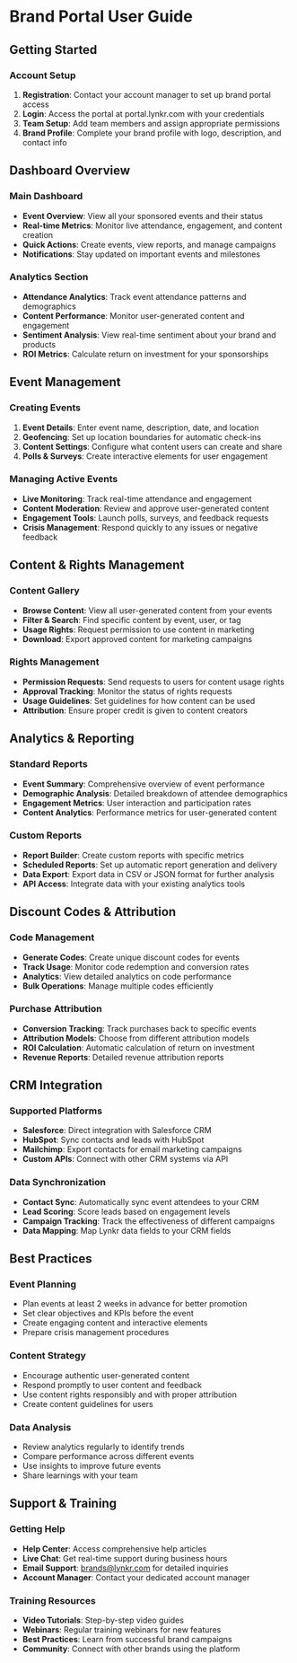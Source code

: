 # Brand Portal User Guide

## Getting Started

### Account Setup
1. **Registration**: Contact your account manager to set up brand portal access
2. **Login**: Access the portal at portal.lynkr.com with your credentials
3. **Team Setup**: Add team members and assign appropriate permissions
4. **Brand Profile**: Complete your brand profile with logo, description, and contact info

## Dashboard Overview

### Main Dashboard
- **Event Overview**: View all your sponsored events and their status
- **Real-time Metrics**: Monitor live attendance, engagement, and content creation
- **Quick Actions**: Create events, view reports, and manage campaigns
- **Notifications**: Stay updated on important events and milestones

### Analytics Section
- **Attendance Analytics**: Track event attendance patterns and demographics
- **Content Performance**: Monitor user-generated content and engagement
- **Sentiment Analysis**: View real-time sentiment about your brand and products
- **ROI Metrics**: Calculate return on investment for your sponsorships

## Event Management

### Creating Events
1. **Event Details**: Enter event name, description, date, and location
2. **Geofencing**: Set up location boundaries for automatic check-ins
3. **Content Settings**: Configure what content users can create and share
4. **Polls & Surveys**: Create interactive elements for user engagement

### Managing Active Events
- **Live Monitoring**: Track real-time attendance and engagement
- **Content Moderation**: Review and approve user-generated content
- **Engagement Tools**: Launch polls, surveys, and feedback requests
- **Crisis Management**: Respond quickly to any issues or negative feedback

## Content & Rights Management

### Content Gallery
- **Browse Content**: View all user-generated content from your events
- **Filter & Search**: Find specific content by event, user, or tag
- **Usage Rights**: Request permission to use content in marketing
- **Download**: Export approved content for marketing campaigns

### Rights Management
- **Permission Requests**: Send requests to users for content usage rights
- **Approval Tracking**: Monitor the status of rights requests
- **Usage Guidelines**: Set guidelines for how content can be used
- **Attribution**: Ensure proper credit is given to content creators

## Analytics & Reporting

### Standard Reports
- **Event Summary**: Comprehensive overview of event performance
- **Demographic Analysis**: Detailed breakdown of attendee demographics
- **Engagement Metrics**: User interaction and participation rates
- **Content Analytics**: Performance metrics for user-generated content

### Custom Reports
- **Report Builder**: Create custom reports with specific metrics
- **Scheduled Reports**: Set up automatic report generation and delivery
- **Data Export**: Export data in CSV or JSON format for further analysis
- **API Access**: Integrate data with your existing analytics tools

## Discount Codes & Attribution

### Code Management
- **Generate Codes**: Create unique discount codes for events
- **Track Usage**: Monitor code redemption and conversion rates
- **Analytics**: View detailed analytics on code performance
- **Bulk Operations**: Manage multiple codes efficiently

### Purchase Attribution
- **Conversion Tracking**: Track purchases back to specific events
- **Attribution Models**: Choose from different attribution models
- **ROI Calculation**: Automatic calculation of return on investment
- **Revenue Reports**: Detailed revenue attribution reports

## CRM Integration

### Supported Platforms
- **Salesforce**: Direct integration with Salesforce CRM
- **HubSpot**: Sync contacts and leads with HubSpot
- **Mailchimp**: Export contacts for email marketing campaigns
- **Custom APIs**: Connect with other CRM systems via API

### Data Synchronization
- **Contact Sync**: Automatically sync event attendees to your CRM
- **Lead Scoring**: Score leads based on engagement levels
- **Campaign Tracking**: Track the effectiveness of different campaigns
- **Data Mapping**: Map Lynkr data fields to your CRM fields

## Best Practices

### Event Planning
- Plan events at least 2 weeks in advance for better promotion
- Set clear objectives and KPIs before the event
- Create engaging content and interactive elements
- Prepare crisis management procedures

### Content Strategy
- Encourage authentic user-generated content
- Respond promptly to user content and feedback
- Use content rights responsibly and with proper attribution
- Create content guidelines for users

### Data Analysis
- Review analytics regularly to identify trends
- Compare performance across different events
- Use insights to improve future events
- Share learnings with your team

## Support & Training

### Getting Help
- **Help Center**: Access comprehensive help articles
- **Live Chat**: Get real-time support during business hours
- **Email Support**: brands@lynkr.com for detailed inquiries
- **Account Manager**: Contact your dedicated account manager

### Training Resources
- **Video Tutorials**: Step-by-step video guides
- **Webinars**: Regular training webinars for new features
- **Best Practices**: Learn from successful brand campaigns
- **Community**: Connect with other brands using the platform